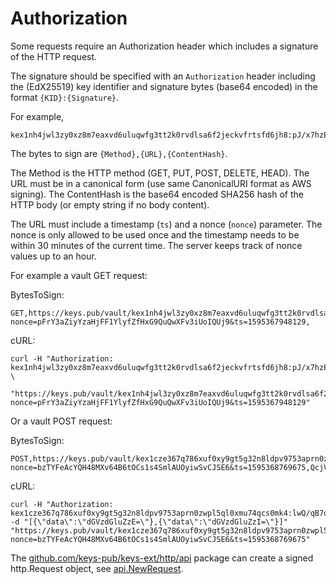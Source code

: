 # Authorization

Some requests require an Authorization header which includes a signature of the HTTP request.

The signature should be specified with an `Authorization` header including the (EdX25519) key identifier and signature bytes (base64 encoded) in the format `{KID}:{Signature}`.

For example,

```text
kex1nh4jwl3zy0xz8m7eaxvd6uluqwfg3tt2k0rvdlsa6f2jeckvfrtsfd6jh8:pJ/x7hzEcqPZ9cWGmX4UBB3Jh0csSP+7yDScIqI6SPiz9MKedySmQZlxFYSMZMNPKZPyYLVgQeU6NPK7YivJCg==
```

The bytes to sign are `{Method},{URL},{ContentHash}`.

The Method is the HTTP method (GET, PUT, POST, DELETE, HEAD).
The URL must be in a canonical form (use same CanonicalURI format as AWS signing).
The ContentHash is the base64 encoded SHA256 hash of the HTTP body (or empty string if no body content).

The URL must include a timestamp (`ts`) and a nonce (`nonce`) parameter.
The nonce is only allowed to be used once and the timestamp needs to be within 30 minutes of the current time. The server keeps track of nonce values up to an hour.

For example a vault GET request:

BytesToSign:

```text
GET,https://keys.pub/vault/kex1nh4jwl3zy0xz8m7eaxvd6uluqwfg3tt2k0rvdlsa6f2jeckvfrtsfd6jh8?nonce=pFrY3aZiyYzaHjFF1YlyfZfHxG9QuQwXFv3iUoIQUj9&ts=1595367948129,
```

cURL:

```shell
curl -H "Authorization: kex1nh4jwl3zy0xz8m7eaxvd6uluqwfg3tt2k0rvdlsa6f2jeckvfrtsfd6jh8:pJ/x7hzEcqPZ9cWGmX4UBB3Jh0csSP+7yDScIqI6SPiz9MKedySmQZlxFYSMZMNPKZPyYLVgQeU6NPK7YivJCg==" \
  "https://keys.pub/vault/kex1nh4jwl3zy0xz8m7eaxvd6uluqwfg3tt2k0rvdlsa6f2jeckvfrtsfd6jh8?nonce=pFrY3aZiyYzaHjFF1YlyfZfHxG9QuQwXFv3iUoIQUj9&ts=1595367948129"
```

Or a vault POST request:

BytesToSign:

```text
POST,https://keys.pub/vault/kex1cze367q786xuf0xy9gt5g32n8ldpv9753aprn0zwpl5ql0xmu74qcs0mk4?nonce=bzTYFeAcYQH48MXv64B6tOCs1s4SmlAUOyiwSvCJSE6&ts=1595368769675,QcjV+e8ZP1QQ0CCyM3Gxf9JteKCzL5t/hdjB10VVlZY=
```

cURL:

```shell
curl -H "Authorization: kex1cze367q786xuf0xy9gt5g32n8ldpv9753aprn0zwpl5ql0xmu74qcs0mk4:lwQ/qB7qDayiK4opnN8ODWAD6TeZcNWhGF0JvMtNgPFpXLMrm7o5QyyIQpXuYVH/dO+Xw7CuryHDsHbMHV0iDA==" -d "[{\"data\":\"dGVzdGluZzE=\"},{\"data\":\"dGVzdGluZzI=\"}]" "https://keys.pub/vault/kex1cze367q786xuf0xy9gt5g32n8ldpv9753aprn0zwpl5ql0xmu74qcs0mk4?nonce=bzTYFeAcYQH48MXv64B6tOCs1s4SmlAUOyiwSvCJSE6&ts=1595368769675"
```

The [github.com/keys-pub/keys-ext/http/api](https://pkg.go.dev/github.com/keys-pub/keys-ext/http/api) package can create a signed http.Request object, see [api.NewRequest](https://pkg.go.dev/github.com/keys-pub/keys-ext/http/api?tab=doc#pkg-examples).
